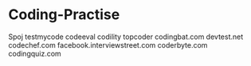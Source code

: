 Coding-Practise
===============
Spoj
testmycode
codeeval
codility
topcoder
codingbat.com
devtest.net
codechef.com
facebook.interviewstreet.com
coderbyte.com
codingquiz.com
